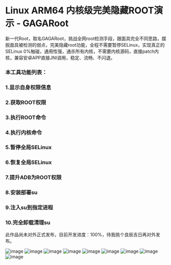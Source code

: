 # Linux ARM64 内核级完美隐藏ROOT演示 - GAGARoot
新一代Root，取名GAGARoot，挑战全网root检测手段，跟面具完全不同思路，摆脱面具被检测的弱点，完美隐藏root功能，全程不需要暂停SELinux，实现真正的SELinux  0%触碰，通用性强，通杀所有内核，不需要内核源码，直接patch内核，兼容安卓APP直接JNI调用，稳定、流畅、不闪退。
### 本工具功能列表：
### 	1.显示自身权限信息
### 	2.获取ROOT权限
### 	3.执行ROOT命令
### 	4.执行内核命令
###	5.暂停全局SELinux
###	6.恢复全局SELinux
###	7.提升ADB为ROOT权限
###	8.安装部署su
###	9.注入su到指定进程
###	10.完全卸载清理su

此作品尚未对外正式发布，目前开发进度：100%，待我挑个良辰吉日再对外发布。

![image](https://github.com/abcz316/linuxKernelRoot/blob/master/ScreenCap/0.png)
![image](https://github.com/abcz316/linuxKernelRoot/blob/master/ScreenCap/1.png)
![image](https://github.com/abcz316/linuxKernelRoot/blob/master/ScreenCap/2.png)
![image](https://github.com/abcz316/linuxKernelRoot/blob/master/ScreenCap/3.png)
![image](https://github.com/abcz316/linuxKernelRoot/blob/master/ScreenCap/4.png)
![image](https://github.com/abcz316/linuxKernelRoot/blob/master/ScreenCap/5.png)
![image](https://github.com/abcz316/linuxKernelRoot/blob/master/ScreenCap/6.png)
![image](https://github.com/abcz316/linuxKernelRoot/blob/master/ScreenCap/7.png)
![image](https://github.com/abcz316/linuxKernelRoot/blob/master/ScreenCap/8.png)

